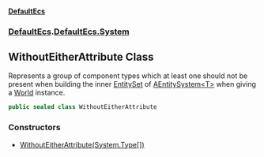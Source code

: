 #### [DefaultEcs](./index.md 'index')
### [DefaultEcs](./index.md 'index').[DefaultEcs.System](./DefaultEcs-System.md 'DefaultEcs.System')
## WithoutEitherAttribute Class
Represents a group of component types which at least one should not be present when building the inner [EntitySet](./DefaultEcs-EntitySet.md 'DefaultEcs.EntitySet') of [AEntitySystem&lt;T&gt;](./DefaultEcs-System-AEntitySystem-T-.md 'DefaultEcs.System.AEntitySystem&lt;T&gt;') when giving a [World](./DefaultEcs-World.md 'DefaultEcs.World') instance.  
```C#
public sealed class WithoutEitherAttribute
```
### Constructors
- [WithoutEitherAttribute(System.Type[])](./DefaultEcs-System-WithoutEitherAttribute-WithoutEitherAttribute(System-Type--).md 'DefaultEcs.System.WithoutEitherAttribute.WithoutEitherAttribute(System.Type[])')
